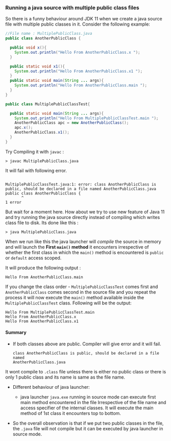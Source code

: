 ### Running a java source with multiple public class files

So there is a funny behaviour around JDK 11 when we create a java source file with multiple public classes in it.
Consider the following example:

```java
//File name : MultiplePublicClass.java
public class AnotherPublicClass { 

  public void x(){
    System.out.println("Hello From AnotherPublicClass.x ");
  }

  public static void x1(){
    System.out.println("Hello From AnotherPublicClass.x1 ");
  }
  public static void main(String ... args){
    System.out.println("Hello From AnotherPublicClass.main ");
  }
}

public class MultiplePublicClassTest{

  public static void main(String ... args){
    System.out.println("Hello From MultiplePublicClassTest.main ");
    AnotherPublicClass apc = new AnotherPublicClass();
    apc.x();
    AnotherPublicClass.x1();
  }
}
```

Try Compiling it with `javac` :  

```dos
> javac MultiplePublicClass.java
```

It will fail with following error.

```dos

MultiplePublicClassTest.java:1: error: class AnotherPublicClass is public, should be declared in a file named AnotherPublicClass.java
public class AnotherPublicClass { 
       ^
1 error
```

But wait for a moment here. How about we try to use new feature of Java 11 and try running the java source directly instead of 
compiling which writes class file to disk. 
Its done like this :

```
> java MultiplePublicClass.java
```

When we run like this the java launcher will _compile_ the source in memory and will launch the **First `main()` method**
it encounters irrespective of whether the first class in which the `main()` method is encountered is `public` or `default` access scoped.

It will produce the following output :
```
Hello From AnotherPublicClass.main 
```
If you change the class order - `MultiplePublicClassTest` comes first and `AnotherPublicClass` comes second in the source file and you repeat the process it will now execute the `main()` method available inside the `MultiplePublicClassTest` class.
Following will be the output:
``` 
Hello From MultiplePublicClassTest.main 
Hello From AnotherPublicClass.x 
Hello From AnotherPublicClass.x1 
```

#### Summary  

* If both classes above are public. Compiler will give error and it will fail.  
    ```
    class AnotherPublicClass is public, should be declared in a file named 
    AnotherPublicClass.java
    ```
It wont compile to `.class` file unless there is either no public class
or there is only 1 public class and its name is same as the file name.

* Different behaviour of java launcher:
    * java launcher `java.exe` running in source mode can execute first main method
    encountered in the file Irrespective of the file name and access specifier of the internal classes.
    It will execute the main method of 1st class it encounters top to bottom.

* So the overall observation is that if we put two public classes in the file,
the `.java` file will not compile but it can be executed by java launcher in source mode.  


<script src="https://utteranc.es/client.js"
        repo="akash11235/akash11235.github.io"
        issue-term="pathname"
        label="post-comment"
        theme="github-dark-orange"
        crossorigin="anonymous"
        async>

</script>

<!--
<script src="../utterances.js">  

</script>
-->
